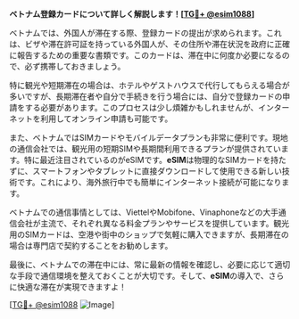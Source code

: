 **ベトナム登録カードについて詳しく解説します！[[TG💪+ @esim1088](https://t.me/s/esim1088)]**

ベトナムでは、外国人が滞在する際、登録カードの提出が求められます。これは、ビザや滞在許可証を持っている外国人が、その住所や滞在状況を政府に正確に報告するための重要な書類です。このカードは、滞在中に何度か必要になるので、必ず携帯しておきましょう。

特に観光や短期滞在の場合は、ホテルやゲストハウスで代行してもらえる場合が多いですが、長期滞在者や自分で手続きを行う場合には、自分で登録カードの申請をする必要があります。このプロセスは少し煩雑かもしれませんが、インターネットを利用してオンライン申請も可能です。

また、ベトナムではSIMカードやモバイルデータプランも非常に便利です。現地の通信会社では、観光用の短期SIMや長期間利用できるプランが提供されています。特に最近注目されているのがeSIMです。**eSIM**は物理的なSIMカードを持たずに、スマートフォンやタブレットに直接ダウンロードして使用できる新しい技術です。これにより、海外旅行中でも簡単にインターネット接続が可能になります。

ベトナムでの通信事情としては、ViettelやMobifone、Vinaphoneなどの大手通信会社が主流で、それぞれ異なる料金プランやサービスを提供しています。観光用のSIMカードは、空港や街中のショップで気軽に購入できますが、長期滞在の場合は専門店で契約することをお勧めします。

最後に、ベトナムでの滞在中には、常に最新の情報を確認し、必要に応じて適切な手段で通信環境を整えておくことが大切です。そして、**eSIM**の導入で、さらに快適な滞在が実現できますよ！

[[TG💪+ @esim1088](https://t.me/s/esim1088) ![Image](https://i.postimg.cc/Y0z9fWf4/image.png)]